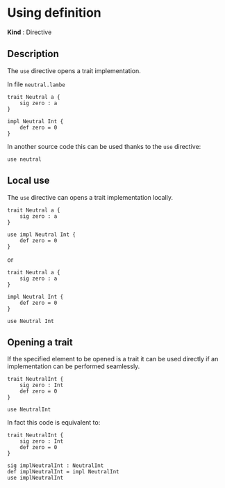 # Using definition

**Kind** : Directive

## Description 

The `use` directive opens a trait implementation.

In file `neutral.lambe`
```
trait Neutral a {
    sig zero : a
}

impl Neutral Int {
    def zero = 0
}
```

In another source code this can be used thanks to 
the `use` directive:

```
use neutral
```

## Local use

The `use` directive can opens a trait implementation locally.

```
trait Neutral a {
    sig zero : a
}

use impl Neutral Int {
    def zero = 0
}
```

or 

```
trait Neutral a {
    sig zero : a
}

impl Neutral Int {
    def zero = 0
}

use Neutral Int
```

## Opening a trait

If the specified element to be opened is a trait it 
can be used directly if an implementation can be performed 
seamlessly.

```
trait NeutralInt {
    sig zero : Int
    def zero = 0
}

use NeutralInt
```

In fact this code is equivalent to:

```
trait NeutralInt {
    sig zero : Int
    def zero = 0
}

sig implNeutralInt : NeutralInt 
def implNeutralInt = impl NeutralInt
use implNeutralInt
```


